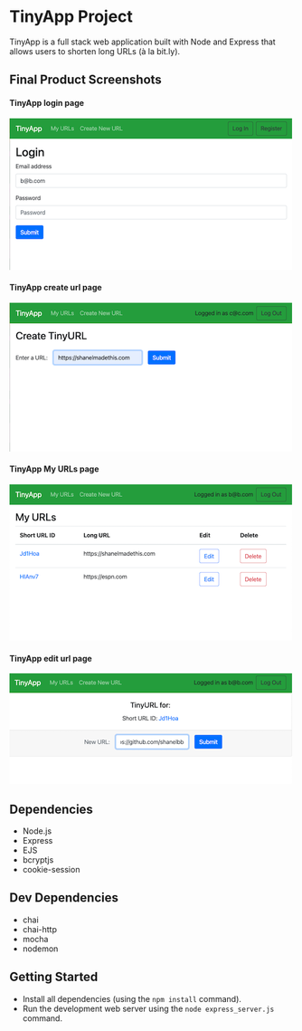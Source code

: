 # TinyApp Project

TinyApp is a full stack web application built with Node and Express that allows users to shorten long URLs (à la bit.ly).

## Final Product Screenshots

#### TinyApp login page

!["TinyApp login page."](./img/login.png)

#### TinyApp create url page

!["TinyApp create url page."](./img/create_url.png)

#### TinyApp My URLs page

!["TinyApp My URLs page."](./img/my_urls.png)

#### TinyApp edit url page

!["TinyApp edit url page."](./img/edit_url.png)

## Dependencies

- Node.js
- Express
- EJS
- bcryptjs
- cookie-session

## Dev Dependencies

- chai
- chai-http
- mocha
- nodemon

## Getting Started

- Install all dependencies (using the `npm install` command).
- Run the development web server using the `node express_server.js` command.
